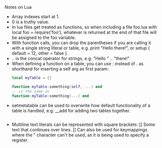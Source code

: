 Notes on Lua
- Array indexes start at 1.
- 0 is a truthy value.
- In lua files get treated as functions, so when including a file foo.lua with local foo = require('foo'),
  whatever is returned at the end of that file will be assigned to the foo variable.
- With function calls, you can drop the parentheses if you are calling it with a single string literal or table,
  e.g. print "Hello there!", or setup { default = 12, other = false }.
- .. is the concat operator for strings, e.g. "Hello " .. "there!"
- When defining a function on a table, you can use : instead of . as shorthand for inserting a self arg as first param:
  ```lua
  local myTable = {}

  function myTable.something(self, ...) end
  -- is the same as
  function myTable:something(...) end
- setmetatable can be used to overwrite how default functionality of a table is handled, 
  e.g. __add for adding two tables together.
  ```
- Multiline text literals can be represented with square brackets: 
  [[ 
    Some
    text
    that continues
    over lines.
  ]]
  Can also be used for keymappings where the " character can't be used, as it is being used to specify
  a register.

